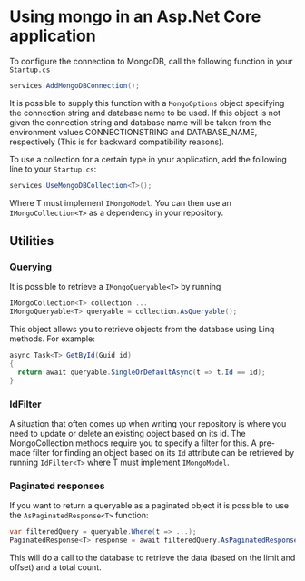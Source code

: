 # Using mongo in an Asp.Net Core application

To configure the connection to MongoDB, call the following function in your `Startup.cs`

```csharp
services.AddMongoDBConnection();
```

It is possible to supply this function with a `MongoOptions` object specifying the connection string and database name to be used. If this object is not given the connection string and database name will be taken from the environment values CONNECTIONSTRING and DATABASE_NAME, respectively (This is for backward compatibility reasons).

To use a collection for a certain type in your application, add the following line to your `Startup.cs`:

```csharp
services.UseMongoDBCollection<T>();
```

Where T must implement `IMongoModel`. You can then use an `IMongoCollection<T>` as a dependency in your repository.

## Utilities

### Querying

It is possible to retrieve a `IMongoQueryable<T>` by running

```csharp
IMongoCollection<T> collection ...
IMongoQueryable<T> queryable = collection.AsQueryable();
```

This object allows you to retrieve objects from the database using Linq methods. For example:

```csharp
async Task<T> GetById(Guid id) 
{
  return await queryable.SingleOrDefaultAsync(t => t.Id == id);
}
```

### IdFilter

A situation that often comes up when writing your repository is where you need to update or delete an existing object based on its id. The MongoCollection methods require you to specify a filter for this. A pre-made filter for finding an object based on its `Id` attribute can be retrieved by running `IdFilter<T>` where T must implement `IMongoModel`.

### Paginated responses

If you want to return a queryable as a paginated object it is possible to use the `AsPaginatedResponse<T>` function:

```csharp
var filteredQuery = queryable.Where(t => ...);
PaginatedResponse<T> response = await filteredQuery.AsPaginatedResponse(limit, offset);
```

This will do a call to the database to retrieve the data (based on the limit and offset) and a total count.
